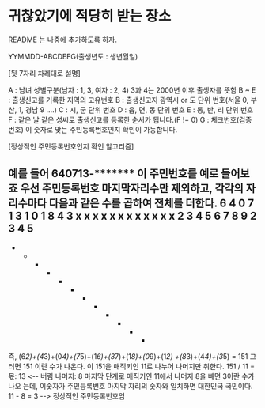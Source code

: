 # 귀찮았기에 적당히 받는 장소

README 는 나중에 추가하도록 하자.

YYMMDD-ABCDEFG(출생년도 : 생년월일)

[뒷 7자리 차례대로 설명]
 
A : 남녀 성별구분(남자 : 1, 3, 여자 : 2, 4) 3과 4는 2000년 이후 출생자를 뜻함
B ~  E : 출생신고를 기록한 지역의 고유번호
    B : 출생신고지 광역시 or 도 단위 번호(서울 0, 부산, 1, 경남 9 ....)
    C : 시, 군 단위 번호
    D : 읍, 면, 동 단위 번호
    E : 통, 반, 리 단위 번호
F : 같은 날 같은 성씨로 출생신고를 등록한 순서가 됩니다.(F != 0)
G : 체크번호(검증번호) 이 숫자로 맞는 주민등록번호인지 확인이 가능합니다.
 
 
 
[정상적인 주민등록번호인지 확인 알고리즘]
 
예를 들어 640713-******* 이 주민번호를 예로 들어보죠
우선 주민등록번호 마지막자리수만 제외하고, 
각각의 자리수마다 다음과 같은 수를 곱하여 전체를 더한다.
6 4 0 7 1 3 1 0 1 8 4 3 
x x x x x x x x x x x x 
2 3 4 5 6 7 8 9 2 3 4 5 
-----------------------
+ + + + + + + + + + + +
즉, (6*2)+(4*3)+(0*4)+(7*5)+(1*6)+(3*7)+(1*8)+(0*9)+(1*2)
+(8*3)+(4*4)+(3*5) = 151
그러면 151 이란 수가 나온다. 이 151을 매직키인 11로 나누어 나머지만 취한다.
151 / 11 = 몫: 13 <-- 버림
나머지: 8
마지막 단계로 매직키인 11에서 나머지 8을 빼면 3이란 수가 나오
는데, 이숫자가 주민등록번호 마지막 자리의 숫자와 일치하면 대한민국 국민이다.
11 - 8 = 3 --> 정상적인 주민등록번호임
